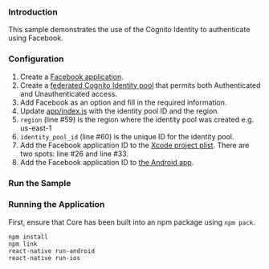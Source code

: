 ### Introduction
This sample demonstrates the use of the Cognito Identity to authenticate using Facebook.

### Configuration
1. Create a [Facebook application](https://developers.facebook.com/).
2. Create a [federated Cognito Identity pool](https://console.aws.amazon.com/cognito/federated/?region=us-east-1) that permits both Authenticated and Unauthenticated access. 
3. Add Facebook as an option and fill in the required information.
4. Update [app/index.js](https://github.com/awslabs/aws-sdk-react-native/blob/master/Core/example/app/index.js) with the identity pool ID and the region.
  1. ```region``` (line #59) is the region where the identity pool was created e.g. us-east-1
  2. ```identity_pool_id``` (line #60) is the unique ID for the identity pool.
5. Add the Facebook application ID to the [Xcode project plist](https://github.com/awslabs/aws-sdk-react-native/blob/master/Core/example/ios/example/Info.plist#L26). There are two spots: line #26 and line #33.
6. Add the Facebook application ID to [the Android app](https://github.com/awslabs/aws-sdk-react-native/blob/master/Core/example/android/app/src/main/res/values/strings.xml#L3).

### Run the Sample
### Running the Application
First, ensure that Core has been built into an npm package using ```npm pack```.
```
npm install
npm link
react-native run-android
react-native run-ios
```
